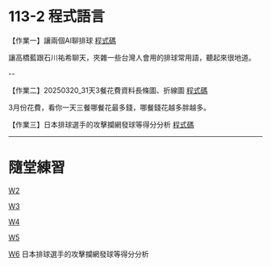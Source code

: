 # 113-2 程式語言

【作業一】讓兩個AI聊排球 [程式碼](https://colab.research.google.com/drive/1kDIjZpsfya86Z9py-xoKsqByee-fXjYQ#scrollTo=k2KRPvkB80Dj)

讓高橋藍跟石川祐希聊天，夾雜一些台灣人會用的排球常用語，聽起來很地道。

--

【作業二】20250320_31天3餐花費資料長條圖、折線圖 [程式碼](https://colab.research.google.com/github/tsaijoy/JoyTsai/blob/main/%E3%80%90%E4%BD%9C%E6%A5%AD%E4%BA%8C%E3%80%9120250320_31%E5%A4%A93%E9%A4%90%E8%8A%B1%E8%B2%BB%E8%B3%87%E6%96%99%E9%95%B7%E6%A2%9D%E5%9C%96%E3%80%81%E6%8A%98%E7%B7%9A%E5%9C%96.ipynb#scrollTo=YwUnekDtjULS)

3月份花費，看你一天三餐哪餐花最多錢，哪餐錢花越多胖越多。

【作業三】日本排球選手的攻擊攔網發球等得分分析 [程式碼](https://colab.research.google.com/drive/1tZGhMHqvuNa8pJntgcXSoTEP8MY0f-cM#scrollTo=vurs7ub3SVDN)

--- 

# 隨堂練習

[W2](https://colab.research.google.com/drive/1eqRKDhc5UsssR0fnT3E-NDUs5QCqr8pT#scrollTo=uYKQAgcB0C9J)

[W3](https://colab.research.google.com/drive/1VsoM5tqSBpiRUTwZJ_UFb5iOxB06cJ2P#scrollTo=EOCl4WFJTKy2) 

[W4](https://colab.research.google.com/drive/1ZJl41yNogObRth5k5vE1ViJsS-BoxqUM#scrollTo=V_oQW7xFiwt3) 

[W5](https://colab.research.google.com/drive/1ijhoHDWcOapMx-Ipm_Hvwtk1M2GkiFSP#scrollTo=tKMUidAyVoW2) 

[W6](https://colab.research.google.com/drive/1tZGhMHqvuNa8pJntgcXSoTEP8MY0f-cM#scrollTo=vurs7ub3SVDN) 日本排球選手的攻擊攔網發球等得分分析


